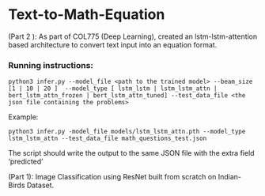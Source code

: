 # Text-to-Math-Equation
(Part 2 ): As part of COL775 (Deep Learning), created an lstm-lstm-attention based architecture to convert text input into an equation format.

### Running instructions:

```python3 infer.py --model_file <path to the trained model> --beam_size [1 | 10 | 20 ]  --model_type [ lstm_lstm | lstm_lstm_attn | bert_lstm_attn_frozen | bert_lstm_attn_tuned] --test_data_file <the json file containing the problems>```

Example: 

```python3 infer.py -model_file models/lstm_lstm_attn.pth --model_type lstm_lstm_attn --test_data_file math_questions_test.json```


The script should write the output to the same JSON file with the extra field ‘predicted’  


(Part 1): Image Classification using ResNet built from scratch on Indian-Birds Dataset.
